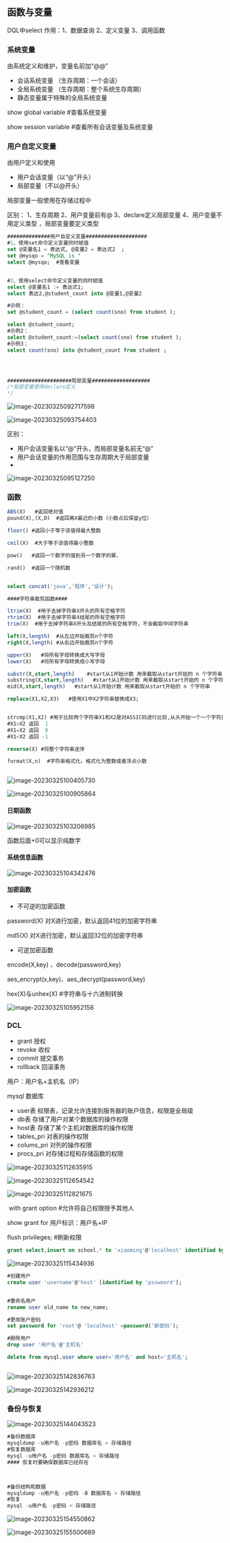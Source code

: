 ## 函数与变量

DQL中select 作用：1、数据查询   2、定义变量     3、调用函数

### 系统变量

由系统定义和维护，变量名前加“@@”

* 会话系统变量      （生存周期：一个会话）
* 全局系统变量      （生存周期：整个系统生存周期）
* 静态变量属于特殊的全局系统变量



show global variable   #查看系统变量

show session variable  #查看所有会话变量及系统变量





### 用户自定义变量

由用户定义和使用

* 用户会话变量（以“@”开头）
* 局部变量（不以@开头）

局部变量一般使用在存储过程中

区别： 1、生存周期   2、用户变量前有@   3、declare定义局部变量  4、用户变量不用定义类型 ，局部变量要定义类型

```sql
##############用户自定义变量####################
#1、使用set命令定义变量同时赋值
set @变量名1 = 表达式, @变量2 = 表达式2  ;
set @mysqo = "MySQL is "
select @mysqo;  #查看变量


#2、使用select命令定义变量的同时赋值
select @变量名1 := 表达式1;
select 表达2,@student_count into @变量1,@变量2

#示例：
set @student_count = (select count(sno) from student );

select @student_count;
#示例2：
select @student_count:=(select count(sno) from student );
#示例3：
select count(sno) into @student_count from student ;




#####################局部变量###################
/*局部变量使用declare定义 
*/
```

![image-20230325092717598](image/3day.assets/image-20230325092717598.png)

![image-20230325093754403](image/3day.assets/image-20230325093754403.png)

区别：

* 用户会话变量名以“@”开头，而局部变量名前无“@”
* 用户会话变量的作用范围与生存周期大于局部变量
* 

![image-20230325095127250](image/3day.assets/image-20230325095127250.png)



### 函数

```sql
ABS(X)   #返回绝对值
pound(X),(X,D)  #返回离X最近的小数（小数点后保留y位）

floor() #返回小于等于该值得最大整数

ceil(X)  #大于等于该值得最小整数

pow()   #返回一个数字的值到另一个数字的幂、

rand()  #返回一个随机数


select concat('java','程序','设计');

####字符串裁剪函数####

ltrim(X)  #用于去掉字符串X开头的所有空格字符
rtrim(X)  #用于去掉字符串X结尾的所有空格字符
trim(X)  #用于去掉字符串X开头及结尾的所有空格字符，不会截取中间字符串

left(X,length)  #从左边开始裁剪n个字符
right(X,length) #从右边开始裁剪n个字符

upper(X)   #将所有字母转换成大写字母
lower(X)   #将所有字母转换成小写字母

substr(X,start,length)    #start从1开始计数 用来截取从start开始的 n 个字符串
substring(X,start,length)   #start从1开始计数 用来截取从start开始的 n 个字符串
mid(X,start,length)   #start从1开始计数 用来截取从start开始的 n 个字符串

replace(X1,X2,X3)   #使用X1中X2字符串替换成X3;


strcmp(X1,X2) #用于比较两个字符串X1和X2是对ASSIC码进行比较,从头开始一个一个字符比较
#X1>X2 返回  1
#X1=X2 返回  0
#X1<X2 返回 -1

reverse(X) #将整个字符串逆序

format(X,n)  #字符串格式化，格式化为整数或者浮点小数



```



![image-20230325100405730](image/3day.assets/image-20230325100405730.png)

![image-20230325100905864](image/3day.assets/image-20230325100905864.png)

#### 日期函数

![image-20230325103206985](image/3day.assets/image-20230325103206985.png)

函数后面+0可以显示纯数字



#### 系统信息函数

![image-20230325104342476](image/3day.assets/image-20230325104342476.png)

#### 加密函数

* 不可逆的加密函数

password(X) 对X进行加密，默认返回41位的加密字符串

md5(X) 对X进行加密，默认返回32位的加密字符串

* 可逆加密函数

encode(X,key) 、decode(password,key)

aes_encrypt(x,key)、aes_decrypt(password,key)



hex(X)与unhex(X) #字符串与十六进制转换

![image-20230325105952158](image/3day.assets/image-20230325105952158.png)

### DCL

* grant       授权
* revoke    收权
* commit       提交事务
* rollback      回滚事务



用户：用户名+主机名（IP）

mysql 数据库

* user表   权限表，记录允许连接到服务器的账户信息，权限是全局级
* db表    存储了用户对某个数据库的操作权限
* host表      存储了某个主机对数据库的操作权限
* tables_pri      对表的操作权限
* colums_pri      对列的操作权限
* procs_pri      对存储过程和存储函数的权限

![image-20230325112635915](image/3day.assets/image-20230325112635915.png)



![image-20230325112654542](image/3day.assets/image-20230325112654542.png)

![image-20230325112821675](image/3day.assets/image-20230325112821675.png)

​         with grant option  #允许将自己权限授予其他人

show  grant for  用户标识：用户名+IP

flush privileges;    #刷新权限

```sql
grant select,insert on school.* to 'xiaoming'@'localhost' identified by 'Admin@@123'
```

![image-20230325115434936](image/3day.assets/image-20230325115434936.png)

```sql
#创建用户
create user 'username'@'host' [identified by 'psswoord'];


#重命名用户
rename user old_name to new_name;

#更改账户密码
set password for 'root'@ 'localhost' =password('新密码');

#删除用户
drop user '用户名'@'主机名'

delete from mysql.user where user='用户名' and host='主机名';



```

![image-20230325142836763](image/3day.assets/image-20230325142836763.png)

![image-20230325142936212](image/3day.assets/image-20230325142936212.png)





### 备份与恢复

![image-20230325144043523](image/3day.assets/image-20230325144043523.png)

```sql
#备份数据库
mysqldump -u用户名 -p密码 数据库名 > 存储路径
#恢复数据库
mysql -u用户名 -p密码 数据库名 < 存储路径
#### 恢复时要确保数据库已经存在



#备份结构和数据
mysqldump -u用户名 -p密码 -B 数据库名 > 存储路径
#恢复
mysql -u用户名 -p密码 < 存储路径

```





![image-20230325154550862](image/3day.assets/image-20230325154550862.png)

![image-20230325155500689](image/3day.assets/image-20230325155500689.png)
